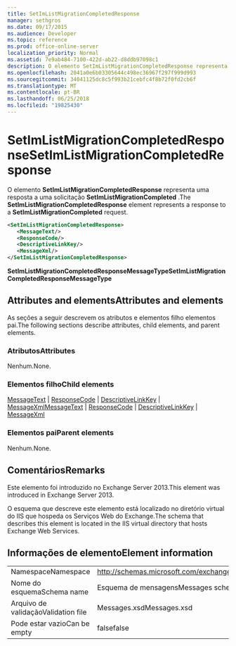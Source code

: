 ```yaml
---
title: SetImListMigrationCompletedResponse
manager: sethgros
ms.date: 09/17/2015
ms.audience: Developer
ms.topic: reference
ms.prod: office-online-server
localization_priority: Normal
ms.assetid: 7e9ab484-7100-422d-ab22-d8ddb97098c1
description: O elemento SetImListMigrationCompletedResponse representa uma resposta a uma solicitação SetImListMigrationCompleted.
ms.openlocfilehash: 2041a0e6b03305644c498ec36967f297f999d993
ms.sourcegitcommit: 34041125dc8c5f993b21cebfc4f8b72f0fd2cb6f
ms.translationtype: MT
ms.contentlocale: pt-BR
ms.lasthandoff: 06/25/2018
ms.locfileid: "19825430"
---
```

# <a name="setimlistmigrationcompletedresponse"></a><span data-ttu-id="41e0e-103">SetImListMigrationCompletedResponse</span><span class="sxs-lookup"><span data-stu-id="41e0e-103">SetImListMigrationCompletedResponse</span></span>

<span data-ttu-id="41e0e-104">O elemento **SetImListMigrationCompletedResponse** representa uma resposta a uma solicitação **SetImListMigrationCompleted** .</span><span class="sxs-lookup"><span data-stu-id="41e0e-104">The **SetImListMigrationCompletedResponse** element represents a response to a **SetImListMigrationCompleted** request.</span></span> 
  
```XML
<SetImListMigrationCompletedResponse>
   <MessageText/>
   <ResponseCode/>
   <DescriptiveLinkKey/>
   <MessageXml/>
</SetImListMigrationCompletedResponse>
```

 <span data-ttu-id="41e0e-105">**SetImListMigrationCompletedResponseMessageType**</span><span class="sxs-lookup"><span data-stu-id="41e0e-105">**SetImListMigrationCompletedResponseMessageType**</span></span>
## <a name="attributes-and-elements"></a><span data-ttu-id="41e0e-106">Attributes and elements</span><span class="sxs-lookup"><span data-stu-id="41e0e-106">Attributes and elements</span></span>

<span data-ttu-id="41e0e-107">As seções a seguir descrevem os atributos e elementos filho elementos pai.</span><span class="sxs-lookup"><span data-stu-id="41e0e-107">The following sections describe attributes, child elements, and parent elements.</span></span>
  
### <a name="attributes"></a><span data-ttu-id="41e0e-108">Atributos</span><span class="sxs-lookup"><span data-stu-id="41e0e-108">Attributes</span></span>

<span data-ttu-id="41e0e-109">Nenhum.</span><span class="sxs-lookup"><span data-stu-id="41e0e-109">None.</span></span>
  
### <a name="child-elements"></a><span data-ttu-id="41e0e-110">Elementos filho</span><span class="sxs-lookup"><span data-stu-id="41e0e-110">Child elements</span></span>

<span data-ttu-id="41e0e-111">[MessageText](messagetext.md) | [ResponseCode](responsecode.md) | [DescriptiveLinkKey](descriptivelinkkey.md) | [MessageXml](messagexml.md)</span><span class="sxs-lookup"><span data-stu-id="41e0e-111">[MessageText](messagetext.md) | [ResponseCode](responsecode.md) | [DescriptiveLinkKey](descriptivelinkkey.md) | [MessageXml](messagexml.md)</span></span>
  
### <a name="parent-elements"></a><span data-ttu-id="41e0e-112">Elementos pai</span><span class="sxs-lookup"><span data-stu-id="41e0e-112">Parent elements</span></span>

<span data-ttu-id="41e0e-113">Nenhum.</span><span class="sxs-lookup"><span data-stu-id="41e0e-113">None.</span></span>
  
## <a name="remarks"></a><span data-ttu-id="41e0e-114">Comentários</span><span class="sxs-lookup"><span data-stu-id="41e0e-114">Remarks</span></span>

<span data-ttu-id="41e0e-115">Este elemento foi introduzido no Exchange Server 2013.</span><span class="sxs-lookup"><span data-stu-id="41e0e-115">This element was introduced in Exchange Server 2013.</span></span>
  
<span data-ttu-id="41e0e-116">O esquema que descreve este elemento está localizado no diretório virtual do IIS que hospeda os Serviços Web do Exchange.</span><span class="sxs-lookup"><span data-stu-id="41e0e-116">The schema that describes this element is located in the IIS virtual directory that hosts Exchange Web Services.</span></span>
  
## <a name="element-information"></a><span data-ttu-id="41e0e-117">Informações de elemento</span><span class="sxs-lookup"><span data-stu-id="41e0e-117">Element information</span></span>

|||
|:-----|:-----|
|<span data-ttu-id="41e0e-118">Namespace</span><span class="sxs-lookup"><span data-stu-id="41e0e-118">Namespace</span></span>  <br/> |http://schemas.microsoft.com/exchange/services/2006/messages  <br/> |
|<span data-ttu-id="41e0e-119">Nome do esquema</span><span class="sxs-lookup"><span data-stu-id="41e0e-119">Schema name</span></span>  <br/> |<span data-ttu-id="41e0e-120">Esquema de mensagens</span><span class="sxs-lookup"><span data-stu-id="41e0e-120">Messages schema</span></span>  <br/> |
|<span data-ttu-id="41e0e-121">Arquivo de validação</span><span class="sxs-lookup"><span data-stu-id="41e0e-121">Validation file</span></span>  <br/> |<span data-ttu-id="41e0e-122">Messages.xsd</span><span class="sxs-lookup"><span data-stu-id="41e0e-122">Messages.xsd</span></span>  <br/> |
|<span data-ttu-id="41e0e-123">Pode estar vazio</span><span class="sxs-lookup"><span data-stu-id="41e0e-123">Can be empty</span></span>  <br/> |<span data-ttu-id="41e0e-124">false</span><span class="sxs-lookup"><span data-stu-id="41e0e-124">false</span></span>  <br/> |
   

